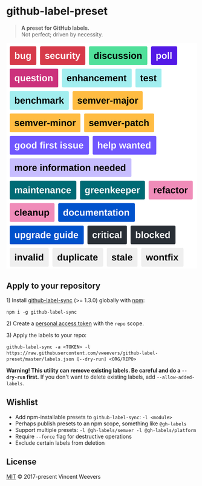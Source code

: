 # github-label-preset

> **A preset for GitHub labels.**  
> Not perfect; driven by necessity.

![labels](labels.svg)

## Apply to your repository

1\) Install [github-label-sync](https://github.com/Financial-Times/github-label-sync) (>= 1.3.0) globally with [npm](https://npmjs.org):

```
npm i -g github-label-sync
```

2\) Create a [personal access token](https://github.com/settings/tokens) with the `repo` scope.

3\) Apply the labels to your repo:

```
github-label-sync -a <TOKEN> -l https://raw.githubusercontent.com/vweevers/github-label-preset/master/labels.json [--dry-run] <ORG/REPO>
```

**Warning! This utility can remove existing labels. Be careful and do a `--dry-run` first.** If you don't want to delete existing labels, add `--allow-added-labels`.

## Wishlist

- Add npm-installable presets to `github-label-sync`: `-l <module>`
- Perhaps publish presets to an npm scope, something like `@gh-labels`
- Support multiple presets: `-l @gh-labels/semver -l @gh-labels/platform`
- Require `--force` flag for destructive operations
- Exclude certain labels from deletion

## License

[MIT](LICENSE) © 2017-present Vincent Weevers
